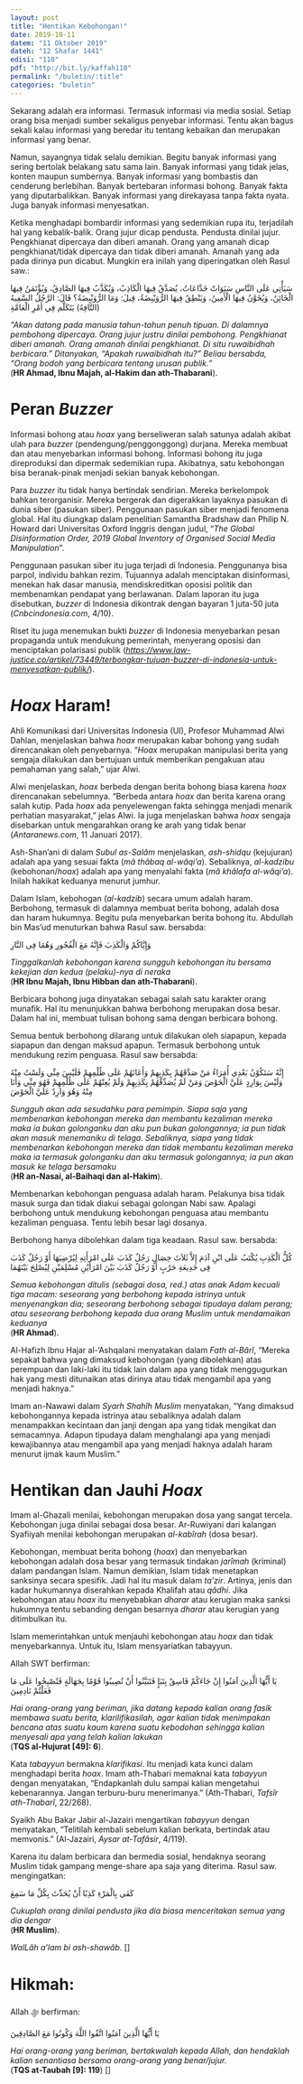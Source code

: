 ```yaml
---
layout: post
title: "Hentikan Kebohongan!"
date: 2019-10-11
datem: "11 Oktober 2019"
dateh: "12 Shafar 1441"
edisi: "110"
pdf: "http://bit.ly/kaffah110"
permalink: "/buletin/:title"
categories: "buletin"
---
```


Sekarang adalah era informasi. Termasuk informasi via media sosial. Setiap orang bisa menjadi sumber sekaligus penyebar informasi. Tentu akan bagus sekali kalau informasi yang beredar itu tentang kebaikan dan merupakan informasi yang benar.

Namun, sayangnya tidak selalu demikian. Begitu banyak informasi yang sering bertolak belakang satu sama lain. Banyak informasi yang tidak jelas, konten maupun sumbernya. Banyak informasi yang bombastis dan cenderung berlebihan. Banyak bertebaran informasi bohong. Banyak fakta yang diputarbalikkan. Banyak informasi yang direkayasa tanpa fakta nyata. Juga banyak informasi menyesatkan.

Ketika menghadapi bombardir informasi yang sedemikian rupa itu, terjadilah hal yang kebalik-balik. Orang jujur dicap pendusta. Pendusta dinilai jujur. Pengkhianat dipercaya dan diberi amanah. Orang yang amanah dicap pengkhianat/tidak dipercaya dan tidak diberi amanah. Amanah yang ada pada dirinya pun dicabut. Mungkin era inilah yang diperingatkan oleh Rasul saw.:

<p class="text-right-arabic">
سَيَأْتِي عَلَى النَّاسِ سَنَوَاتٌ خَدَّاعَاتُ، يُصَدَّقُ فِيهَا الْكَاذِبُ، وَيُكَذَّبُ فِيهَا الصَّادِقُ، وَيُؤْتَمَنُ فِيهَا الْخَائِنُ، وَيُخَوَّنُ فِيهَا الْأَمِينُ، وَيَنْطِقُ فِيهَا الرُّوَيْبِضَةُ، قِيلَ: وَمَا الرُّوَيْبِضَةُ؟ قَالَ: الرَّجُلُ السَّفِيهُ (التَّافِهُ) يَتَكَلَّم فِي أَمْرِ الْعَامَّةِ
</p>

<p class="text-right-arti">
<i>“Akan datang pada manusia tahun-tahun penuh tipuan. Di dalamnya pembohong dipercaya. Orang jujur justru dinilai pembohong. Pengkhianat diberi amanah. Orang amanah dinilai pengkhianat. Di situ ruwaibidhah berbicara.” Ditanyakan, “Apakah ruwaibidhah itu?” Beliau bersabda, “Orang bodoh yang berbicara tentang urusan publik.”</i><br>
(<b>HR Ahmad, Ibnu Majah, al-Hakim dan ath-Thabarani</b>).
</p>

# Peran *Buzzer*

Informasi bohong atau *hoax* yang berseliweran salah satunya adalah akibat ulah para *buzzer* (pendengung/penggonggong) durjana. Mereka membuat dan atau menyebarkan informasi bohong. Informasi bohong itu juga direproduksi dan dipermak sedemikian rupa. Akibatnya, satu kebohongan bisa beranak-pinak menjadi sekian banyak kebohongan.

Para *buzzer* itu tidak hanya bertindak sendirian. Mereka berkelompok bahkan terorganisir. Mereka bergerak dan digerakkan layaknya pasukan di dunia siber (pasukan siber). Penggunaan pasukan siber menjadi fenomena global. Hal itu diungkap dalam penelitian Samantha Bradshaw dan Philip N. Howard dari Universitas Oxford Inggris dengan judul, “*The Global Disinformation Order, 2019 Global Inventory of Organised Social Media Manipulation*”.

Penggunaan pasukan siber itu juga terjadi di Indonesia. Penggunanya bisa parpol, individu bahkan rezim. Tujuannya adalah menciptakan disinformasi, menekan hak dasar manusia, mendiskreditkan oposisi politik dan membenamkan pendapat yang berlawanan. Dalam laporan itu juga disebutkan, *buzzer* di Indonesia dikontrak dengan bayaran 1 juta-50 juta (*Cnbcindonesia.com*, 4/10).

Riset itu juga menemukan bukti *buzzer* di Indonesia menyebarkan pesan propaganda untuk mendukung pemerintah, menyerang oposisi dan menciptakan polarisasi publik (<a href="https://www.law-justice.co/artikel/73449/terbongkar-tujuan-buzzer-di-indonesia-untuk-menyesatkan-publik/" target="_blank"><i>https://www.law-justice.co/artikel/73449/terbongkar-tujuan-buzzer-di-indonesia-untuk-menyesatkan-publik/</i></a>).

# *Hoax* Haram!

Ahli Komunikasi dari Universitas Indonesia (UI), Profesor Muhammad Alwi Dahlan, menjelaskan bahwa *hoax* merupakan kabar bohong yang sudah direncanakan oleh penyebarnya. “*Hoax* merupakan manipulasi berita yang sengaja dilakukan dan bertujuan untuk memberikan pengakuan atau pemahaman yang salah,” ujar Alwi.

Alwi menjelaskan, *hoax* berbeda dengan berita bohong biasa karena *hoax* direncanakan sebelumnya. “Berbeda antara *hoax* dan berita karena orang salah kutip. Pada *hoax* ada penyelewengan fakta sehingga menjadi menarik perhatian masyarakat,” jelas Alwi. Ia juga menjelaskan bahwa *hoax* sengaja disebarkan untuk mengarahkan orang ke arah yang tidak benar (*Antaranews.com*, 11 Januari 2017).

Ash-Shan’ani di dalam *Subul as-Salâm* menjelaskan, *ash-shidqu* (kejujuran) adalah apa yang sesuai fakta (*mâ thâbaq al-wâqi’a*). Sebaliknya, *al-kadzibu* (kebohonan/*hoax*) adalah apa yang menyalahi fakta (*mâ khâlafa al-wâqi’a*). Inilah hakikat keduanya menurut jumhur.

Dalam Islam, kebohogan (*al-kadzib*) secara umum adalah haram. Berbohong, termasuk di dalamnya membuat berita bohong, adalah dosa dan haram hukumnya. Begitu pula menyebarkan berita bohong itu. Abdullah bin Mas’ud menuturkan bahwa Rasul saw. bersabda:

<p class="text-right-arabic">
وَإِيَّاكُمْ وَالْكَذِبَ فَإِنَّهُ مَعَ الْفُجُورِ وَهُمَا فِى النَّارِ
</p>

<p class="text-right-arti">
<i>Tinggalkanlah kebohongan karena sungguh kebohongan itu bersama kekejian dan kedua (pelaku)-nya di neraka</i><br>
(<b>HR Ibnu Majah, Ibnu Hibban dan ath-Thabarani</b>).
</p>

Berbicara bohong juga dinyatakan sebagai salah satu karakter orang munafik. Hal itu menunjukkan bahwa berbohong merupakan dosa besar. Dalam hal ini, membuat tulisan bohong sama dengan berbicara bohong.

Semua bentuk berbohong dilarang untuk dilakukan oleh siapapun, kepada siapapun dan dengan maksud apapun. Termasuk berbohong untuk mendukung rezim penguasa. Rasul saw bersabda:

<p class="text-right-arabic">
إِنَّهُ سَتَكُوْنُ بَعْدِي أُمَرَاءُ مَنْ صَدَّقَهُمْ بِكَذِبِهِمْ وَأَعَانَهُمْ عَلَى ظُلْمِهِمْ فَلَيْسَ مِنِّي وَلَسْتُ مِنْهُ وَلَيْسَ بِوَارِدٍ عَلَيَّ الْحَوْضَ وَمَنْ لَمْ يُصَدِّقْهُمْ بِكَذِبِهِمْ وَلَمْ يُعِنْهُمْ عَلَى ظُلْمِهِمْ فَهُوَ مِنِّي وَأَنَا مِنْهُ وَهُوَ وَارِدٌ عَلَيَّ الْحَوْضَ
</p>

<p class="text-right-arti">
<i>Sungguh akan ada sesudahku para pemimpin. Siapa saja yang membenarkan kebohongan mereka dan membantu kezaliman mereka maka ia bukan golonganku dan aku pun bukan golongannya; ia pun tidak akan masuk menemaniku di telaga.  Sebaliknya, siapa yang tidak membenarkan kebohongan mereka dan tidak membantu kezaliman mereka maka ia termasuk golonganku dan aku termasuk golongannya; ia pun akan masuk ke telaga bersamaku</i><br>
(<b>HR an-Nasai, al-Baihaqi dan al-Hakim</b>).
</p>

Membenarkan kebohongan penguasa adalah haram. Pelakunya bisa tidak masuk surga dan tidak diakui sebagai golongan Nabi saw. Apalagi berbohong untuk mendukung kebohongan penguasa atau membantu kezaliman penguasa. Tentu lebih besar lagi dosanya.

Berbohong hanya dibolehkan dalam tiga keadaan. Rasul saw. bersabda:

<p class="text-right-arabic">
 كُلُّ الْكَذِبِ يُكْتَبُ عَلَى ابْنِ آدَمَ إِلاَّ ثَلاَثَ خِصَالٍ رَجُلٌ كَذَبَ عَلَى امْرَأَتِهِ لِيُرْضِيَهَا أَوْ رَجُلٌ كَذَبَ فِى خَدِيعَةِ حَرْبٍ أَوْ رَجُلٌ كَذَبَ بَيْنَ امْرَأَيْنِ مُسْلِمَيْنِ لِيُصْلِحَ بَيْنَهُمَا
</p>

<p class="text-right-arti">
<i>Semua kebohongan ditulis (sebagai dosa, red.) atas anak Adam kecuali tiga macam: seseorang yang berbohong kepada istrinya untuk menyenangkan dia; seseorang berbohong sebagai tipudaya dalam perang; atau seseorang berbohong kepada dua orang Muslim untuk mendamaikan keduanya</i><br>
(<b>HR Ahmad</b>).
</p>

Al-Hafizh Ibnu Hajar al-‘Ashqalani menyatakan dalam *Fath al-Bârî*, “Mereka sepakat bahwa yang dimaksud kebohongan (yang dibolehkan) atas perempuan dan laki-laki itu tidak lain dalam apa yang tidak menggugurkan hak yang mesti ditunaikan atas dirinya atau tidak mengambil apa yang menjadi haknya.”

Imam an-Nawawi dalam *Syarh Shahîh Muslim* menyatakan, “Yang dimaksud kebohongannya kepada istrinya atau sebaliknya adalah dalam menampakkan kecintaan dan janji dengan apa yang tidak mengikat dan semacamnya. Adapun tipudaya dalam menghalangi apa yang menjadi kewajibannya atau mengambil apa yang menjadi haknya adalah haram menurut ijmak kaum Muslim.”

# Hentikan dan Jauhi *Hoax*

Imam al-Ghazali menilai, kebohongan merupakan dosa yang sangat tercela. Kebohongan juga dinilai sebagai dosa besar. Ar-Ruwiyani dari kalangan Syafiiyah menilai kebohongan merupakan *al-kabîrah* (dosa besar).

Kebohongan, membuat berita bohong (*hoax*) dan menyebarkan kebohongan adalah dosa besar yang termasuk tindakan *jarîmah* (kriminal) dalam pandangan Islam. Namun demikian, Islam tidak menetapkan sanksinya secara spesifik. Jadi hal itu masuk dalam *ta’zir*. Artinya, jenis dan kadar hukumannya diserahkan kepada Khalifah atau *qâdhi*. Jika kebohongan atau *hoax* itu menyebabkan *dharar* atau kerugian maka sanksi hukumnya tentu sebanding dengan besarnya *dharar* atau kerugian yang ditimbulkan itu.

Islam memerintahkan untuk menjauhi kebohongan atau *hoax* dan tidak menyebarkannya. Untuk itu, Islam mensyariatkan tabayyun.

Allah SWT berfirman:

<p class="text-right-arabic">
يَا أَيُّهَا الَّذِينَ آمَنُوا إِنْ جَاءَكُمْ فَاسِقٌ بِنَبَإٍ فَتَبَيَّنُوا أَنْ تُصِيبُوا قَوْمًا بِجَهَالَةٍ فَتُصْبِحُوا عَلَى مَا فَعَلْتُمْ نَادِمِينَ
</p>

<p class="text-right-arti">
<i>Hai orang-orang yang beriman, jika datang kepada kalian orang fasik membawa suatu berita, klarilifikasilah, agar kalian tidak menimpakan bencana atas suatu kaum karena suatu kebodohan sehingga kalian menyesali apa yang telah kalian lakukan</i><br>
(<b>TQS al-Hujurat [49]: 6</b>).
</p>

Kata *tabayyun* bermakna *klarifikasi*. Itu menjadi kata kunci dalam menghadapi berita *hoax*. Imam ath-Thabari memaknai kata *tabayyun* dengan menyatakan, “Endapkanlah dulu sampai kalian mengetahui kebenarannya. Jangan terburu-buru menerimanya.” (Ath-Thabari, *Tafsîr ath-Thabarî*, 22/268).

Syaikh Abu Bakar Jabir al-Jazairi mengartikan *tabayyun* dengan menyatakan, “Telitilah kembali sebelum kalian berkata, bertindak atau memvonis.” (Al-Jazairi, *Aysar at-Tafâsir*, 4/119).

Karena itu dalam berbicara dan bermedia sosial, hendaknya seorang Muslim tidak gampang menge-share apa saja yang diterima. Rasul saw. mengingatkan:

<p class="text-right-arabic">
كَفَى بِالْمَرْءِ كَذِبًا أَنْ يُحَدِّثَ بِكُلِّ مَا سَمِعَ
</p>

<p class="text-right-arti">
<i>Cukuplah orang dinilai pendusta jika dia biasa menceritakan semua yang dia dengar</i><br>
(<b>HR Muslim</b>).
</p>

*WalLâh a’lam bi ash-shawâb*. []

<!-- HIKMAH -->
<div class="card mt-5">
<div class="card-header">
<h1>Hikmah:</h1>
</div>

<div class="card-body">
<p class="text-center">
Allah ﷻ  berfirman:
</p>

<p class="text-center-arabic">
يَا أَيُّهَا الَّذِينَ آمَنُوا اتَّقُوا اللَّهَ وَكُونُوا مَعَ الصَّادِقِينَ
</p>

<p class="text-center">
<i>
Hai orang-orang yang beriman, bertakwalah kepada Allah, dan hendaklah kalian senantiasa bersama orang-orang yang benar/jujur.
</i><br>
(<b>TQS at-Taubah [9]: 119</b>) []
</p>
</div>
</div>
<!-- END HIKMAH -->
